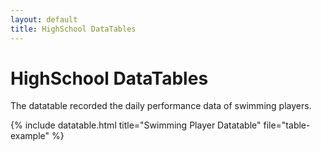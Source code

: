 ```yaml
---
layout: default
title: HighSchool DataTables
---
```


<!-- Page Heading -->
<h1 class="h3 mb-2 text-gray-800">HighSchool DataTables</h1>
<p class="mb-4">The datatable recorded the daily performance data of swimming players.</p>

{% include datatable.html title="Swimming Player Datatable" file="table-example" %}
